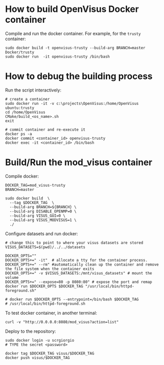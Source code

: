 # How to build OpenVisus Docker container

Compile and run the docker container. For example, for the `trusty` container:

```
sudo docker build -t openvisus-trusty --build-arg BRANCH=master Docker/trusty
sudo docker run  -it openvisus-trusty /bin/bash 
```

# How to debug the building process

Run the script interactively:

```
# create a container
sudo docker run -it -v c:\projects\OpenVisus:/home/OpenVisus ubuntu:trusty 
cd /home/OpenVisus
CMake/build_<os_name>.sh
exit

# commit container and re-execute it
docker ps -a
docker commit <container_id> openvisus-trusty
docker exec -it <container_id> /bin/bash
```



# Build/Run the mod_visus container

Compile docker:

```
DOCKER_TAG=mod_visus-trusty
BRANCH=master

sudo docker build  \
  --tag $DOCKER_TAG  \
  --build-arg BRANCH=${BRANCH} \
  --build-arg DISABLE_OPENMP=0 \
  --build-arg VISUS_GUI=0 \
  --build-arg VISUS_MODVISUS=1 \
  ./
```

Configure datasets and run docker:

```
# change this to point to where your visus datasets are stored
VISUS_DATASETS=$(pwd)/../../datasets

DOCKER_OPTS=""
DOCKER_OPTS+=" -it"  # allocate a tty for the container process.
DOCKER_OPTS+=" --rm" #automatically clean up the container and remove the file system when the container exits
DOCKER_OPTS+=" -v $VISUS_DATASETS:/mnt/visus_datasets" # mount the volume
DOCKER_OPTS+=" --expose=80 -p 8080:80" # expose the port and remap
docker run $DOCKER_OPTS $DOCKER_TAG "/usr/local/bin/httpd-foreground.sh"

# docker run $DOCKER_OPTS --entrypoint=/bin/bash $DOCKER_TAG
# /usr/local/bin/httpd-foreground.sh
```

To test docker container, in another terminal:

```
curl -v "http://0.0.0.0:8080/mod_visus?action=list"
```

Deploy to the repository:

```
sudo docker login -u scrgiorgio
# TYPE the secret <password>

docker tag $DOCKER_TAG visus/$DOCKER_TAG
docker push visus/$DOCKER_TAG
```
